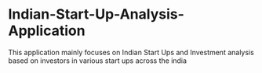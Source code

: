 # Indian-Start-Up-Analysis-Application
This application mainly focuses on Indian Start Ups and Investment analysis based on investors in various start ups across the india
